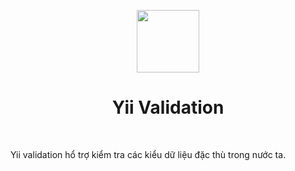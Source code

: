 <p align="center">
    <a href="https://github.com/yiisoft" target="_blank">
        <img src="https://avatars0.githubusercontent.com/u/993323" height="100px">
    </a>
    <h1 align="center">Yii Validation</h1>
    <br>
</p>

Yii validation hổ trợ kiểm tra các kiểu dữ liệu đặc thù trong nước ta.
